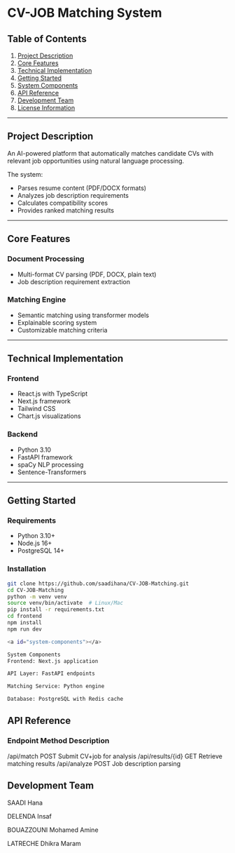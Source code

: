 # CV-JOB Matching System

## Table of Contents
1. [Project Description](#project-description)
2. [Core Features](#core-features)
3. [Technical Implementation](#technical-implementation)
4. [Getting Started](#getting-started)
5. [System Components](#system-components)
6. [API Reference](#api-reference)
7. [Development Team](#development-team)
8. [License Information](#license-information)

---

<a id="project-description"></a>
## Project Description
An AI-powered platform that automatically matches candidate CVs with relevant job opportunities using natural language processing.

The system:
- Parses resume content (PDF/DOCX formats)
- Analyzes job description requirements
- Calculates compatibility scores
- Provides ranked matching results

---

<a id="core-features"></a>
## Core Features

### Document Processing
- Multi-format CV parsing (PDF, DOCX, plain text)
- Job description requirement extraction

### Matching Engine
- Semantic matching using transformer models
- Explainable scoring system
- Customizable matching criteria

---

<a id="technical-implementation"></a>
## Technical Implementation

### Frontend
- React.js with TypeScript
- Next.js framework
- Tailwind CSS
- Chart.js visualizations

### Backend
- Python 3.10
- FastAPI framework
- spaCy NLP processing
- Sentence-Transformers

---

<a id="getting-started"></a>
## Getting Started

### Requirements
- Python 3.10+
- Node.js 16+
- PostgreSQL 14+

### Installation
```bash
git clone https://github.com/saadihana/CV-JOB-Matching.git
cd CV-JOB-Matching
python -m venv venv
source venv/bin/activate  # Linux/Mac
pip install -r requirements.txt
cd frontend
npm install
npm run dev

<a id="system-components"></a>

System Components
Frontend: Next.js application

API Layer: FastAPI endpoints

Matching Service: Python engine

Database: PostgreSQL with Redis cache
```

<a id="api-reference"></a>

## API Reference
### Endpoint	Method	Description
/api/match	POST	Submit CV+job for analysis
/api/results/{id}	GET	Retrieve matching results
/api/analyze	POST	Job description parsing

<a id="development-team"></a>

## Development Team
SAADI Hana 

DELENDA Insaf 

BOUAZZOUNI Mohamed Amine 

LATRECHE Dhikra Maram
